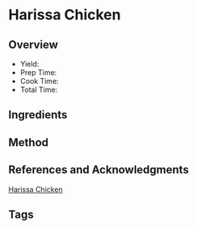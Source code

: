 # Harissa Chicken

## Overview

- Yield:
- Prep Time:
- Cook Time:
- Total Time:

## Ingredients


## Method



## References and Acknowledgments

[Harissa Chicken](https://www.reddit.com/r/GifRecipes/comments/d0ijr4/harissa_chicken/)

## Tags


